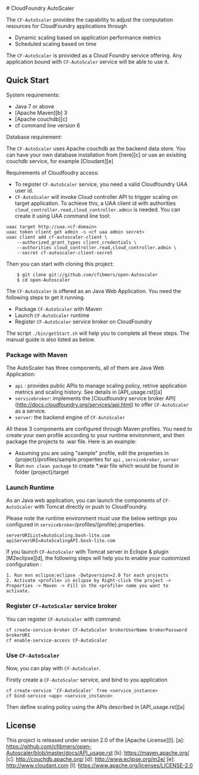 <link href="https://raw.github.com/clownfart/Markdown-CSS/master/markdown.css" rel="stylesheet"></link>
# CloudFoundry AutoScaler

The `CF-AutoScaler` provides the capability to adjust the computation resources for CloudFoundry applications through

* Dynamic scaling based on application performance metrics
* Scheduled scaling based on time

The `CF-AutoScaler` is provided as a Cloud Foundry service offering. Any application bound with `CF-AutoScaler` service will be able to use it. 

## Quick Start

System requirements:

* Java 7 or above
* [Apache Maven][b] 3
* [Apache couchdb][c] 
* cf command line version 6 

Database requirement:

The `CF-AutoScaler` uses Apache couchdb as the backend data store. You can have your own database installation from [here][c] or use an exisiting couchdb service, for example [Cloudant][e]


Requirements of Cloudfoudry access: 

* To register `CF-AutoScaler` service, you need a valid Cloudfoundry UAA user id.
* `CF-AutoScaler` will invoke Cloud controller API to trigger scaling on target application. To achieve this, a UAA client id with  authorities `cloud_controller.read,cloud_controller.admin` is needed. You can create it using UAA command line tool:

```shell
uaac target http://uaa.<cf-domain>
uaac token client get admin -s <cf uaa admin secret> 
uaac client add cf-autoscaler-client \
    --authorized_grant_types client_credentials \
    --authorities cloud_controller.read,cloud_controller.admin \
    --secret cf-autoscaler-client-secret
```

Then you can start with cloning this project:

```shell
    $ git clone git://github.com/cfibmers/open-Autoscaler
    $ cd open-Autoscaler
```
The `CF-AutoScaler` is offered as an Java Web Application. You need the following steps to get it running. 

* Package `CF-AutoScaler` with Maven
* Launch `CF-AutoScaler` runtime 
* Register `CF-AutoScaler` service broker on CloudFoundry

The script `./bin/getStart.sh` will help you to complete all these steps.  The manual guide is also listed as below.

### Package with Maven

The AutoScaler has three components, all of them are Java Web Application: 

* `api` : provides public APIs to manage scaling policy, retrive application metrics and scaling history. See details in [API_usage.rst][a]
* `servicebroker`: implements the [Cloudfoundry service broker API] (http://docs.cloudfoundry.org/services/api.html) to offer `CF-AutoScaler` as a service.
* `server`: the backend engine of `CF-AutoScaler`

All these 3 components are configured through Maven profiles. You need to create your own profile according to your runtime environment, and then package the projects to .war file. Here is an example:

* Assuming you are using "sample" profile, edit the properties in {project}/profiles/sample.properties for `api` , `servicebroker`, `server`
* Run `mvn clean package` to create *.war file which would be found in folder {project}/target

### Launch Runtime
As an Java web application, you can launch the components of `CF-AutoScaler` with Tomcat directly or push to CloudFoundry.

Please note the runtime environment must use the below settings you configured in `servicebroker`/profiles/{profile}.properties.

```shell
serverURIList=AutoScaling.bosh-lite.com
apiServerURI=AutoScalingAPI.bosh-lite.com
```
If you launch `CF-AutoScaler` with Tomcat server in Eclispe & plugin [M2eclipse][d], the following steps will help you to enable your customized configuration :

```shell
1. Run mvn eclipse:eclipse -Dwtpversion=2.0 for each projects
2. Activate <profile> in eclipse by Right-click the project -> Properties -> Maven -> Fill in the <profile> name you want to activate.
```

### Register `CF-AutoScaler` service broker
You can register `CF-AutoScaler` with command:

```shell
cf create-service-broker CF-AutoScaler brokerUserName brokerPassword brokerURI
cf enable-service-access CF-AutoScaler
```

### Use `CF-AutoScaler` 
Now, you can play with `CF-AutoScaler`.

Firstly create a `CF-AutoScaler` service, and bind to you application

``` shell
cf create-service `CF-AutoScaler` free <service_instance>
cf bind-service <app> <service_instance>
```

Then define scaling policy using the APIs described in [API_usage.rst][a]

## License

This project is released under version 2.0 of the [Apache License][l].
[a]: https://github.com/cfibmers/open-Autoscaler/blob/master/docs/API_usage.rst
[b]: https://maven.apache.org/
[c]: http://couchdb.apache.org/
[d]: http://www.eclipse.org/m2e/
[e]: http://www.cloudant.com
[l]: https://www.apache.org/licenses/LICENSE-2.0

